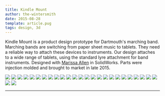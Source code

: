 ```yaml
---
title: Kindle Mount
author: the-wintersmith
date: 2015-08-28
template: article.pug
tags: design, 3d
---
```


Kindle Mount is a product design prototype for Dartmouth's marching band.  Marching bands are switching from paper sheet music to tablets.  They need a reliable way to attach these devices to instruments.  Our design attaches to a wide range of tablets, using the standard lyre attachment for band instruments.  Designed with [Marissa Allen](http://marissaallen.space) in SolidWorks.  Parts were injection molded and brought to market in late 2015.

![](kindle001.png)
![](kindle003.png)
![](kindle004.png)
![](kindle005.png)
![](kindle006.png)
![](kindle007.png)
![](kindle008.png)
![](kindle009.png)
![](kindle010.png)
![](kindle011.png)
![](kindle012.png)
![](kindle013.png)
![](kindle014.png)
![](kindle015.png)
![](kindle016.png)
![](kindle017.png)
![](kindle018.png)
![](kindle019.png)
![](kindle020.png)
![](kindle021.png)
![](kindle022.png)
![](kindle023.png)
![](kindle024.png)
![](kindle025.png)
![](kindle026.png)
![](mount-specs.png)
![](mount-specs2.png)

---